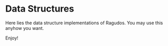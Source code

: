 # Data Structures

Here lies the data structure implementations of Ragudos. You may use this anyhow you want.

Enjoy!
